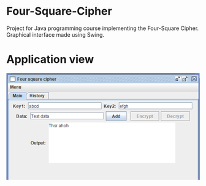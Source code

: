 # Four-Square-Cipher

Project for Java programming course implementing the Four-Square Cipher.
Graphical interface made using Swing.

# Application view

![](images/app_view.png)
